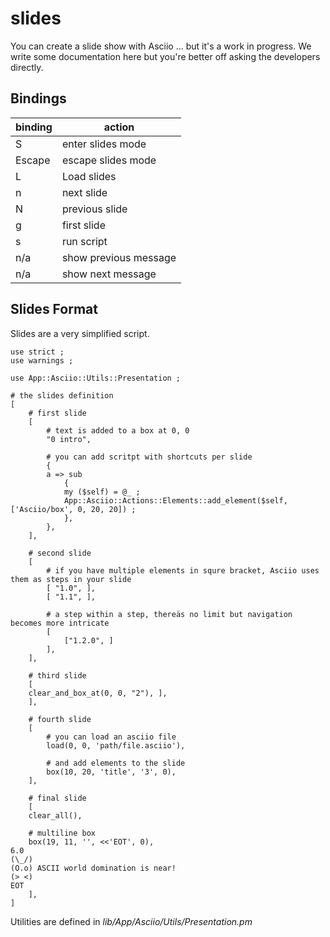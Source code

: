 # slides

You can create a slide show with Asciio ... but it's a work in progress. We write some documentation here but you're better off asking the developers directly.

## Bindings

| binding | action                |
| ------- | ------                |
| S       | enter slides mode     |
| Escape  | escape slides mode    |
| L       | Load slides           |
| n       | next slide            |
| N       | previous slide        |
| g       | first slide           |
| s       | run script            |
| n/a     | show previous message |
| n/a     | show next message     |


## Slides Format

Slides are a very simplified script.

```
use strict ;
use warnings ;

use App::Asciio::Utils::Presentation ;

# the slides definition
[
	# first slide
	[ 
		# text is added to a box at 0, 0
		"0 intro", 
	
		# you can add scritpt with shortcuts per slide
		{
		a => sub
			{
			my ($self) = @_ ;
			App::Asciio::Actions::Elements::add_element($self, ['Asciio/box', 0, 20, 20]) ;
			},
		},
	],
	
	# second slide
	[ 
		# if you have multiple elements in squre bracket, Asciio uses them as steps in your slide
		[ "1.0", ],
		[ "1.1", ],
		
		# a step within a step, thereäs no limit but navigation becomes more intricate
		[ 
			["1.2.0", ]
		],
	],
	
	# third slide
	[
	clear_and_box_at(0, 0, "2"), ], 
	],
	
	# fourth slide
	[ 
		# you can load an asciio file
		load(0, 0, 'path/file.asciio'),
		
		# and add elements to the slide
		box(10, 20, 'title', '3', 0),
	],
	
	# final slide
	[
	clear_all(),
	
	# multiline box
	box(19, 11, '', <<'EOT', 0), 
6.0
(\_/)
(O.o) ASCII world domination is near!
(> <) 
EOT
	],
]
```

Utilities are defined in *lib/App/Asciio/Utils/Presentation.pm*

